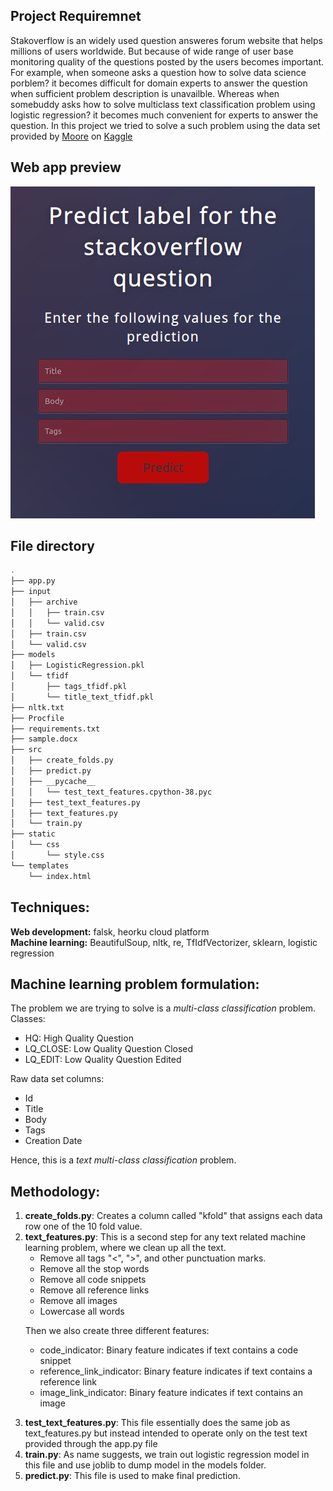 
## Project Requiremnet

Stakoverflow is an widely used question answeres forum website that helps millions of users worldwide. But because of wide range of user base monitoring quality of the questions posted by the users becomes important. For example, when someone asks a question how to solve data science porblem? it becomes difficult for domain experts to answer the question when sufficient problem description is unavailble. Whereas when somebuddy asks how to solve multiclass text classification problem using logistic regression? it becomes much convenient for experts to answer the question.
In this project we tried to solve a such problem using the data set provided by [Moore](https://www.kaggle.com/imoore) on [Kaggle](https://www.kaggle.com/imoore/60k-stack-overflow-questions-with-quality-rate)

## Web app preview
![Alt text](app.png?raw=true "Title")

## File directory
```bash
.
├── app.py
├── input
│   ├── archive
│   │   ├── train.csv
│   │   └── valid.csv
│   ├── train.csv
│   └── valid.csv
├── models
│   ├── LogisticRegression.pkl
│   └── tfidf
│       ├── tags_tfidf.pkl
│       └── title_text_tfidf.pkl
├── nltk.txt
├── Procfile
├── requirements.txt
├── sample.docx
├── src
│   ├── create_folds.py
│   ├── predict.py
│   ├── __pycache__
│   │   └── test_text_features.cpython-38.pyc
│   ├── test_text_features.py
│   ├── text_features.py
│   └── train.py
├── static
│   └── css
│       └── style.css
└── templates
    └── index.html
```

## Techniques:
<b>Web development:</b> falsk, heorku cloud platform <br>
<b>Machine learning:</b> BeautifulSoup, nltk, re, TfIdfVectorizer, sklearn, logistic regression

## Machine learning problem formulation:<br>
The problem we are trying to solve is a *multi-class classification* problem.<br>
Classes:
<ul>
  <li>HQ: High Quality Question</li>
  <li>LQ_CLOSE: Low Quality Question Closed</li>
  <li>LQ_EDIT: Low Quality Question Edited</li>
</ul>

Raw data set columns:
<ul>
  <li>Id</li>
  <li>Title</li>
  <li>Body</li>
  <li>Tags</li>
  <li>Creation Date</li>
</ul>

Hence, this is a *text multi-class classification* problem.

## Methodology:
<ol>
  <li><b>create_folds.py</b>: Creates a column called "kfold" that assigns each data row one of the 10 fold value.</li>
  <li><b>text_features.py</b>: This is a second step for any text related machine learning problem, where we clean up all the text.
     <ul>
      <li>Remove all tags "<", ">", and other punctuation marks.</li>
      <li>Remove all the stop words</li>
      <li>Remove all code snippets</li>
      <li>Remove all reference links</li>
      <li>Remove all images</li>
      <li>Lowercase all words</li>
    </ul>
  
  Then we also create three different features:
    <ul>
      <li>code_indicator: Binary feature indicates if text contains a code snippet</li>
      <li>reference_link_indicator: Binary feature indicates if text contains a reference link</li>
      <li>image_link_indicator: Binary feature indicates if text contains an image</li>
    </ul>

  </li>
  <li><b>test_text_features.py</b>: This file essentially does the same job as text_features.py but instead intended to operate only on the test text provided through the app.py file</li>
  <li><b>train.py</b>: As name suggests, we train out logistic regression model in this file and use joblib to dump model in the models folder.</li>
  <li><b>predict.py</b>: This file is used to make final prediction.</li>
</ol>
